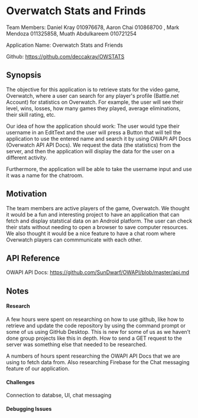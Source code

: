 # Overwatch Stats and Frinds
Team Members: Daniel Kray 010976678, Aaron Chai 010868700 , Mark Mendoza 011325858, Muath Abdulkareem 010721254

Application Name: Overwatch Stats and Friends

Github: https://github.com/deccakray/OWSTATS

## Synopsis

The objective for this application is to retrieve stats for the video game, Overwatch, where a user can search for any player's profile (Battle.net Account) for statistics on Overwatch. For example, the user will see their level, wins, losses, how many games they played, average eliminations, their skill rating, etc. 

Our idea of how the application should work: The user would type their username in an EditText and the user will press a Button that will tell the application to use the entered name and search it by using OWAPI API Docs (Overwatch API API Docs). We request the data (the statistics) from the server, and then the application will display the data for the user on a different activity.

Furthermore, the application will be able to take the username input and use it was a name for the chatroom.

## Motivation

The team members are active players of the game, Overwatch. We thought it would be a fun and interesting project to have an application that can fetch and display statstical data on an Android platform. The user can check their stats without needing to open a browser to save computer resources. We also thought it would be a nice feature to have a chat room where Overwatch players can commmunicate with each other.

## API Reference

OWAPI API Docs: https://github.com/SunDwarf/OWAPI/blob/master/api.md

## Notes
#### Research
A few hours were spent on researching on how to use github, like how to retrieve and update the code repository by using the command prompt or some of us using GitHub Desktop. This is new for some of us as we haven’t done group projects like this in depth. How to send a GET request to the server was something else that needed to be researched.

A numbers of hours spent researching the OWAPI API Docs that we are using to fetch data from. Also researching Firebase for the Chat messaging feature of our application. 

#### Challenges
Connection to databse, UI, chat messaging

#### Debugging Issues


